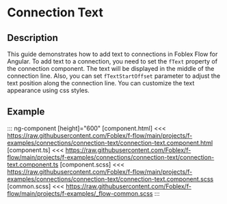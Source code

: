 ﻿# Connection Text

## Description

This guide demonstrates how to add text to connections in Foblex Flow for Angular. To add text to a connection, you need to set the `fText` property of the connection component. The text will be displayed in the middle of the connection line. Also, you can set `fTextStartOffset` parameter to adjust the text position along the connection line.
You can customize the text appearance using css styles.

## Example

::: ng-component <connection-text></connection-text> [height]="600"
[component.html] <<< https://raw.githubusercontent.com/Foblex/f-flow/main/projects/f-examples/connections/connection-text/connection-text.component.html
[component.ts] <<< https://raw.githubusercontent.com/Foblex/f-flow/main/projects/f-examples/connections/connection-text/connection-text.component.ts
[component.scss] <<< https://raw.githubusercontent.com/Foblex/f-flow/main/projects/f-examples/connections/connection-text/connection-text.component.scss
[common.scss] <<< https://raw.githubusercontent.com/Foblex/f-flow/main/projects/f-examples/_flow-common.scss
:::




